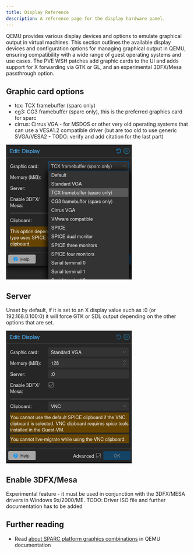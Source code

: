 ```yaml
---
title: Display Reference
description: A reference page for the display hardware panel.
---
```


QEMU provides various display devices and options to emulate graphical output in virtual machines. This section outlines the available display devices and configuration options for managing graphical output in QEMU, ensuring compatibility with a wide range of guest operating systems and use cases.
The PVE WSH patches add graphic cards to the UI and adds support for X forwarding via GTK or GL, and an experimental 3DFX/Mesa passthrough option.

## Graphic card options

- tcx: TCX framebuffer (sparc only)
- cg3: CG3 framebuffer (sparc only), this is the preferred graphics card for sparc
- cirrus: Cirrus VGA - for MSDOS or other very old operating systems that can use a VESA1.2 compatible driver (but are too old to use generic SVGA/VESA2 - TODO: verify and add citation for the last part)

![Graphics card selection](../../../assets/displaycard.png)

## Server

Unset by default, if it is set to an X display value such as :0 (or 192.168.0.100:0) it will force GTK or SDL output depending on the other options that are set.

![Display menu](../../../assets/display.png)

## Enable 3DFX/Mesa

Experimental feature - it must be used in conjunction with the 3DFX/MESA drivers in Windows 9x/2000/ME.
TODO: Driver ISO file and further documentation has to be added

## Further reading

- Read [about SPARC platform graphics combinations](https://wiki.qemu.org/Documentation/Platforms/SPARC) in QEMU documentation
